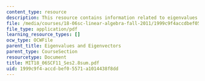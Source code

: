 ```yaml
---
content_type: resource
description: This resource contains information related to eigenvalues and eigenvectors.
file: /media/courses/18-06sc-linear-algebra-fall-2011/1999c9f4accdbef05571a1014438f8dd_MIT18_06SCF11_Ses2.8sum.pdf
file_type: application/pdf
learning_resource_types: []
ocw_type: OCWFile
parent_title: Eigenvalues and Eigenvectors
parent_type: CourseSection
resourcetype: Document
title: MIT18_06SCF11_Ses2.8sum.pdf
uid: 1999c9f4-accd-bef0-5571-a1014438f8dd
---
```

